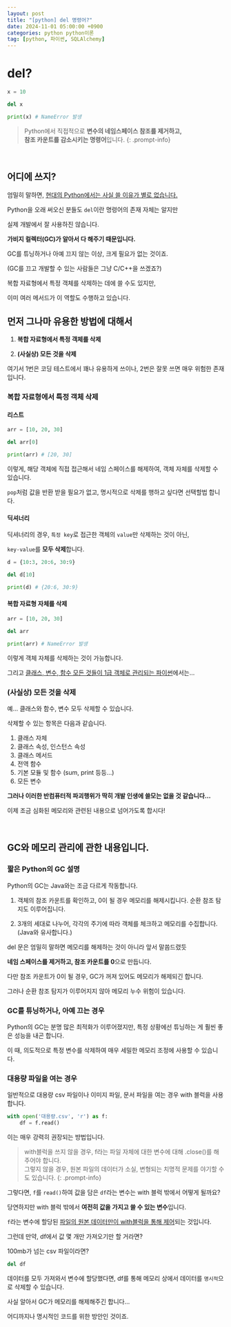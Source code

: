 ```yaml
---
layout: post
title: "[python] del 명령어?"
date: 2024-11-01 05:00:00 +0900
categories: python python이론
tag: [python, 파이썬, SQLAlchemy]
---
```


# **del?**

```python
x = 10

del x

print(x) # NameError 발생
```

>Python에서 직접적으로 **변수의 네임스페이스 참조를 제거하고,<br> 참조 카운트를 감소시키는 명령어**입니다.
{: .prompt-info}

<br>

## **어디에 쓰지?**

엄밀히 말하면, <u>현대의 Python에서는 사실 쓸 이유가 별로 없습니다.</u>

Python을 오래 써오신 분들도 `del`이란 명령어의 존재 자체는 알지만

실제 개발에서 잘 사용하진 않습니다.

**가비지 컬렉터(GC)가 알아서 다 해주기 때문입니다.**

GC를 튜닝하거나 아예 끄지 않는 이상, 크게 필요가 없는 것이죠.

(GC를 끄고 개발할 수 있는 사람들은 그냥 C/C++을 쓰겠죠?)

복합 자료형에서 특정 객체를 삭제하는 데에 쓸 수도 있지만,

이미 여러 메서드가 이 역할도 수행하고 있습니다.

## **먼저 그나마 유용한 방법에 대해서**

1. **복합 자료형에서 특정 객체를 삭제**

2. **(사실상) 모든 것을 삭제**

여기서 1번은 코딩 테스트에서 꽤나 유용하게 쓰이나, 2번은 잘못 쓰면 매우 위험한 존재입니다.

### **복합 자료형에서 특정 객체 삭제**

#### **리스트**

```python
arr = [10, 20, 30]

del arr[0]

print(arr) # [20, 30]
```

이렇게, 해당 객체에 직접 접근해서 네임 스페이스를 해제하여, 객체 자체를 삭제할 수 있습니다.

`pop`처럼 값을 반환 받을 필요가 없고, 명시적으로 삭제를 행하고 싶다면 선택할법 합니다.

#### **딕셔너리**

딕셔너리의 경우, `특정 key`로 접근한 객체의 `value`만 삭제하는 것이 아닌,

`key-value`를 **모두 삭제**합니다.

```python
d = {10:3, 20:6, 30:9}

del d[10]

print(d) # {20:6, 30:9}
```

#### **복합 자료형 자체를 삭제**

```python
arr = [10, 20, 30]

del arr

print(arr) # NameError 발생
```

이렇게 객체 자체를 삭제하는 것이 가능합니다.

그리고 <u>클래스, 변수, 함수 모든 것들이 1급 객체로 관리되는 파이썬</u>에서는...

### **(사실상) 모든 것을 삭제**

예... 클래스와 함수, 변수 모두 삭제할 수 있습니다.

삭제할 수 있는 항목은 다음과 같습니다.

1. 클래스 자체
2. 클래스 속성, 인스턴스 속성
3. 클래스 메서드
4. 전역 함수
5. 기본 모듈 및 함수 (sum, print 등등...)
6. 모든 변수

**그러나 이러한 반컴퓨터적 파괴행위가 딱히 개발 인생에 쓸모는 없을 것 같습니다...**

이제 조금 심화된 메모리와 관련된 내용으로 넘어가도록 합시다!

<br>

## **GC와 메모리 관리에 관한 내용입니다.**

### **짧은 Python의 GC 설명**

Python의 GC는 Java와는 조금 다르게 작동합니다.

1. 객체의 참조 카운트를 확인하고, 0이 될 경우 메모리를 해제시킵니다. 순환 참조 탐지도 이루어집니다.

2. 3개의 세대로 나누어, 각각의 주기에 따라 객체를 체크하고 메모리를 수집합니다. (Java와 유사합니다.)

del 문은 엄밀히 말하면 메모리를 해제하는 것이 아니라 앞서 말씀드렸듯

**네임 스페이스를 제거하고, 참조 카운트를 0**으로 만듭니다.

다만 참조 카운트가 0이 될 경우, GC가 꺼져 있어도 메모리가 해제되긴 합니다.

그러나 순환 참조 탐지가 이루어지지 않아 메모리 누수 위험이 있습니다.

### **GC를 튜닝하거나, 아예 끄는 경우**

Python의 GC는 분명 많은 최적화가 이루어졌지만, 특정 상황에선 튜닝하는 게 훨씬 좋은 성능을 내곤 합니다.

이 때, 의도적으로 특정 변수를 삭제하여 매우 세밀한 메모리 조정에 사용할 수 있습니다.

### **대용량 파일을 여는 경우**

일반적으로 대용량 csv 파일이나 이미지 파일, 문서 파일을 여는 경우 with 블럭을 사용합니다.

```python
with open('대용량.csv', 'r') as f:
    df = f.read()
```

이는 매우 강력히 권장되는 방법입니다.

>with블럭을 쓰지 않을 경우, f라는 파일 자체에 대한 변수에 대해 .close()를 해주어야 합니다.<br>그렇지 않을 경우, 원본 파일의 데이터가 소실, 변형되는 치명적 문제를 야기할 수도 있습니다.
{: .prompt-info}

그렇다면, `f`를 `read()`하여 값을 담은 `df`라는 변수는 with 블럭 밖에서 어떻게 될까요?

당연하지만 with 블럭 밖에서 **여전히 값을 가지고 쓸 수 있는 변수**입니다.

`f`라는 변수에 할당된 <u>파일의 원본 데이터만이 with블럭을 통해 제어</u>되는 것입니다.

그런데 만약, df에서 값 몇 개만 가져오기만 할 거라면?

100mb가 넘는 csv 파일이라면?

```python
del df
```

데이터를 모두 가져와서 변수에 할당했다면, df를 통해 메모리 상에서 데이터를 `명시적`으로 삭제할 수 있습니다.

사실 알아서 GC가 메모리를 해제해주긴 합니다...

어디까지나 명시적인 코드를 위한 방안인 것이죠.